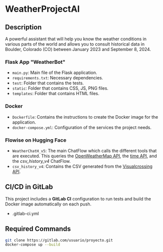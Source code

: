 # WeatherProjectAI

## Description

A powerful assistant that will help you know the weather conditions in various parts of the world and allows you to consult historical data in Boulder, Colorado (CO) between January 2023 and September 8, 2024.

### Flask App "WeatherBot"

- `main.py`: Main file of the Flask application.
- `requirements.txt`: Necessary dependencies.
- `test`: Folder that contains the tests.
- `static`: Folder that contains CSS, JS, PNG files.
- `templates`: Folder that contains HTML files.

### Docker

- `Dockerfile`: Contains the instructions to create the Docker image for the application.
- `docker-compose.yml`: Configuration of the services the project needs.

### Flowise on Hugging Face

- `WeatherChatH_v5`: The main ChatFlow which calls the different tools that are executed. This queries the [OpenWeatherMap API](https://api.openweathermap.org), the [time API](https://timeapi.io), and the *csv_history_v4* ChatFlow.
- `csv_history_v4`: Contains the CSV generated from the [Visualcrossing API](https://weather.visualcrossing.com).

## CI/CD in GitLab

This project includes a **GitLab CI** configuration to run tests and build the Docker image automatically on each push.

* .gitlab-ci.yml

## Required Commands

```bash
git clone https://gitlab.com/usuario/proyecto.git
docker-compose up --build
